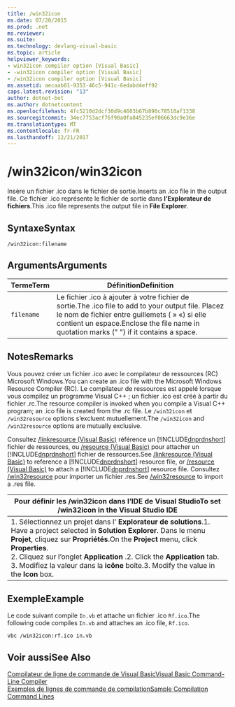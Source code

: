 ```yaml
---
title: /win32icon
ms.date: 07/20/2015
ms.prod: .net
ms.reviewer: 
ms.suite: 
ms.technology: devlang-visual-basic
ms.topic: article
helpviewer_keywords:
- win32icon compiler option [Visual Basic]
- -win32icon compiler option [Visual Basic]
- /win32icon compiler option [Visual Basic]
ms.assetid: aecaab01-9353-46c5-941c-6edabd4eff92
caps.latest.revision: "13"
author: dotnet-bot
ms.author: dotnetcontent
ms.openlocfilehash: 4fc5210d2dcf30d9c4603b67b890c78510af1338
ms.sourcegitcommit: 34ec7753acf76f90a0fa845235ef06663dc9e36e
ms.translationtype: MT
ms.contentlocale: fr-FR
ms.lasthandoff: 12/21/2017
---
```

# <a name="win32icon"></a><span data-ttu-id="d600e-102">/win32icon</span><span class="sxs-lookup"><span data-stu-id="d600e-102">/win32icon</span></span>
<span data-ttu-id="d600e-103">Insère un fichier .ico dans le fichier de sortie.</span><span class="sxs-lookup"><span data-stu-id="d600e-103">Inserts an .ico file in the output file.</span></span> <span data-ttu-id="d600e-104">Ce fichier .ico représente le fichier de sortie dans **l’Explorateur de fichiers**.</span><span class="sxs-lookup"><span data-stu-id="d600e-104">This .ico file represents the output file in **File Explorer**.</span></span>  
  
## <a name="syntax"></a><span data-ttu-id="d600e-105">Syntaxe</span><span class="sxs-lookup"><span data-stu-id="d600e-105">Syntax</span></span>  
  
```  
/win32icon:filename  
```  
  
## <a name="arguments"></a><span data-ttu-id="d600e-106">Arguments</span><span class="sxs-lookup"><span data-stu-id="d600e-106">Arguments</span></span>  
  
|<span data-ttu-id="d600e-107">Terme</span><span class="sxs-lookup"><span data-stu-id="d600e-107">Term</span></span>|<span data-ttu-id="d600e-108">Définition</span><span class="sxs-lookup"><span data-stu-id="d600e-108">Definition</span></span>|  
|---|---|  
|`filename`|<span data-ttu-id="d600e-109">Le fichier .ico à ajouter à votre fichier de sortie.</span><span class="sxs-lookup"><span data-stu-id="d600e-109">The .ico file to add to your output file.</span></span> <span data-ttu-id="d600e-110">Placez le nom de fichier entre guillemets ( » «) si elle contient un espace.</span><span class="sxs-lookup"><span data-stu-id="d600e-110">Enclose the file name in quotation marks (" ") if it contains a space.</span></span>|  
  
## <a name="remarks"></a><span data-ttu-id="d600e-111">Notes</span><span class="sxs-lookup"><span data-stu-id="d600e-111">Remarks</span></span>  
 <span data-ttu-id="d600e-112">Vous pouvez créer un fichier .ico avec le compilateur de ressources (RC) Microsoft Windows.</span><span class="sxs-lookup"><span data-stu-id="d600e-112">You can create an .ico file with the Microsoft Windows Resource Compiler (RC).</span></span> <span data-ttu-id="d600e-113">Le compilateur de ressources est appelé lorsque vous compilez un programme Visual C++ ; un fichier .ico est créé à partir du fichier .rc.</span><span class="sxs-lookup"><span data-stu-id="d600e-113">The resource compiler is invoked when you compile a Visual C++ program; an .ico file is created from the .rc file.</span></span> <span data-ttu-id="d600e-114">Le `/win32icon` et `/win32resource` options s’excluent mutuellement.</span><span class="sxs-lookup"><span data-stu-id="d600e-114">The `/win32icon` and `/win32resource` options are mutually exclusive.</span></span>  
  
 <span data-ttu-id="d600e-115">Consultez [/linkresource (Visual Basic)](../../../visual-basic/reference/command-line-compiler/linkresource.md) référence un [!INCLUDE[dnprdnshort](~/includes/dnprdnshort-md.md)] fichier de ressources, ou [/resource (Visual Basic)](../../../visual-basic/reference/command-line-compiler/resource.md) pour attacher un [!INCLUDE[dnprdnshort](~/includes/dnprdnshort-md.md)] fichier de ressources.</span><span class="sxs-lookup"><span data-stu-id="d600e-115">See [/linkresource (Visual Basic)](../../../visual-basic/reference/command-line-compiler/linkresource.md) to reference a [!INCLUDE[dnprdnshort](~/includes/dnprdnshort-md.md)] resource file, or [/resource (Visual Basic)](../../../visual-basic/reference/command-line-compiler/resource.md) to attach a [!INCLUDE[dnprdnshort](~/includes/dnprdnshort-md.md)] resource file.</span></span> <span data-ttu-id="d600e-116">Consultez [/win32resource](../../../visual-basic/reference/command-line-compiler/win32resource.md) pour importer un fichier .res.</span><span class="sxs-lookup"><span data-stu-id="d600e-116">See [/win32resource](../../../visual-basic/reference/command-line-compiler/win32resource.md) to import a .res file.</span></span>  
  
|<span data-ttu-id="d600e-117">Pour définir les /win32icon dans l’IDE de Visual Studio</span><span class="sxs-lookup"><span data-stu-id="d600e-117">To set /win32icon in the Visual Studio IDE</span></span>|  
|---|  
|<span data-ttu-id="d600e-118">1.  Sélectionnez un projet dans l' **Explorateur de solutions**.</span><span class="sxs-lookup"><span data-stu-id="d600e-118">1.  Have a project selected in **Solution Explorer**.</span></span> <span data-ttu-id="d600e-119">Dans le menu **Projet**, cliquez sur **Propriétés**.</span><span class="sxs-lookup"><span data-stu-id="d600e-119">On the **Project** menu, click **Properties**.</span></span> <br /><span data-ttu-id="d600e-120">2.  Cliquez sur l’onglet **Application** .</span><span class="sxs-lookup"><span data-stu-id="d600e-120">2.  Click the **Application** tab.</span></span><br /><span data-ttu-id="d600e-121">3.  Modifiez la valeur dans la **icône** boîte.</span><span class="sxs-lookup"><span data-stu-id="d600e-121">3.  Modify the value in the **Icon** box.</span></span>|  
  
## <a name="example"></a><span data-ttu-id="d600e-122">Exemple</span><span class="sxs-lookup"><span data-stu-id="d600e-122">Example</span></span>  
 <span data-ttu-id="d600e-123">Le code suivant compile `In.vb` et attache un fichier .ico `Rf.ico`.</span><span class="sxs-lookup"><span data-stu-id="d600e-123">The following code compiles `In.vb` and attaches an .ico file, `Rf.ico`.</span></span>  
  
```  
vbc /win32icon:rf.ico in.vb  
```  
  
## <a name="see-also"></a><span data-ttu-id="d600e-124">Voir aussi</span><span class="sxs-lookup"><span data-stu-id="d600e-124">See Also</span></span>  
 [<span data-ttu-id="d600e-125">Compilateur de ligne de commande de Visual Basic</span><span class="sxs-lookup"><span data-stu-id="d600e-125">Visual Basic Command-Line Compiler</span></span>](../../../visual-basic/reference/command-line-compiler/index.md)  
 [<span data-ttu-id="d600e-126">Exemples de lignes de commande de compilation</span><span class="sxs-lookup"><span data-stu-id="d600e-126">Sample Compilation Command Lines</span></span>](../../../visual-basic/reference/command-line-compiler/sample-compilation-command-lines.md)
